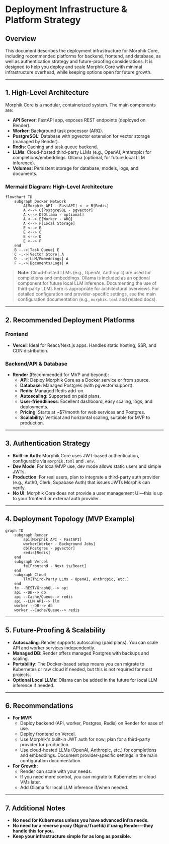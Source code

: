 # Deployment Infrastructure & Platform Strategy

## Overview

This document describes the deployment infrastructure for Morphik Core, including recommended platforms for backend, frontend, and database, as well as authentication strategy and future-proofing considerations. It is designed to help you deploy and scale Morphik Core with minimal infrastructure overhead, while keeping options open for future growth.

---

## 1. High-Level Architecture

Morphik Core is a modular, containerized system. The main components are:

- **API Server**: FastAPI app, exposes REST endpoints (deployed on Render).
- **Worker**: Background task processor (ARQ).
- **PostgreSQL**: Database with pgvector extension for vector storage (managed by Render).
- **Redis**: Caching and task queue backend.
- **LLMs**: Cloud-hosted third-party LLMs (e.g., OpenAI, Anthropic) for completions/embeddings. Ollama (optional, for future local LLM inference).
- **Volumes**: Persistent storage for database, models, logs, and documents.

### Mermaid Diagram: High-Level Architecture

```mermaid
flowchart TD
    subgraph Docker Network
        A[Morphik API - FastAPI] <--> B[Redis]
        A <--> C[PostgreSQL - pgvector]
        A <--> D[Ollama - optional]
        A <--> E[Worker - ARQ]
        A <--> F[Local Storage]
        E <--> B
        E <--> C
        E <--> D
        E <--> F
    end
    B -.->|Task Queue| E
    C -.->|Vector Store| A
    D -.->|LLM/Embeddings| A
    F -.->|Documents/Logs| A
```

> **Note:** Cloud-hosted LLMs (e.g., OpenAI, Anthropic) are used for completions and embeddings. Ollama is included as an optional component for future local LLM inference. Documenting the use of third-party LLMs here is appropriate for architectural overviews. For detailed configuration and provider-specific settings, see the main configuration documentation (e.g., `morphik.toml` and related docs).

---

## 2. Recommended Deployment Platforms

### **Frontend**
- **Vercel**: Ideal for React/Next.js apps. Handles static hosting, SSR, and CDN distribution.

### **Backend/API & Database**
- **Render** (Recommended for MVP and beyond):
  - **API**: Deploy Morphik Core as a Docker service or from source.
  - **Database**: Managed Postgres (with pgvector support).
  - **Redis**: Managed Redis add-on.
  - **Autoscaling**: Supported on paid plans.
  - **User-friendliness**: Excellent dashboard, easy scaling, logs, and deployments.
  - **Pricing**: Starts at ~$7/month for web services and Postgres.
  - **Scalability**: Vertical and horizontal scaling, suitable for MVP to production.

---

## 3. Authentication Strategy

- **Built-in Auth**: Morphik Core uses JWT-based authentication, configurable via `morphik.toml` and `.env`.
- **Dev Mode**: For local/MVP use, dev mode allows static users and simple JWTs.
- **Production**: For real users, plan to integrate a third-party auth provider (e.g., Auth0, Clerk, Supabase Auth) that issues JWTs Morphik can verify.
- **No UI**: Morphik Core does not provide a user management UI—this is up to your frontend or external auth provider.

---

## 4. Deployment Topology (MVP Example)

```mermaid
graph TD
    subgraph Render
        api[Morphik API - FastAPI]
        worker[Worker - Background Jobs]
        db[Postgres - pgvector]
        redis[Redis]
    end
    subgraph Vercel
        fe[Frontend - Next.js/React]
    end
    subgraph Cloud
        llm[Third-Party LLMs - OpenAI, Anthropic, etc.]
    end
    fe --REST/GraphQL--> api
    api --DB--> db
    api --Cache/Queue--> redis
    api --LLM API--> llm
    worker --DB--> db
    worker --Cache/Queue--> redis
```

---

## 5. Future-Proofing & Scalability

- **Autoscaling**: Render supports autoscaling (paid plans). You can scale API and worker services independently.
- **Managed DB**: Render offers managed Postgres with backups and scaling.
- **Portability**: The Docker-based setup means you can migrate to Kubernetes or raw cloud if needed, but this is not required for most projects.
- **Optional Local LLMs**: Ollama can be added in the future for local LLM inference if needed.

---

## 6. Recommendations

- **For MVP:**
  - Deploy backend (API, worker, Postgres, Redis) on Render for ease of use.
  - Deploy frontend on Vercel.
  - Use Morphik's built-in JWT auth for now; plan for a third-party provider for production.
  - Use cloud-hosted LLMs (OpenAI, Anthropic, etc.) for completions and embeddings. Document provider-specific settings in the main configuration documentation.
- **For Growth:**
  - Render can scale with your needs.
  - If you need more control, you can migrate to Kubernetes or cloud VMs later.
  - Add Ollama for local LLM inference if/when needed.

---

## 7. Additional Notes

- **No need for Kubernetes unless you have advanced infra needs.**
- **No need for a reverse proxy (Nginx/Traefik) if using Render—they handle this for you.**
- **Keep your infrastructure simple for as long as possible.**
